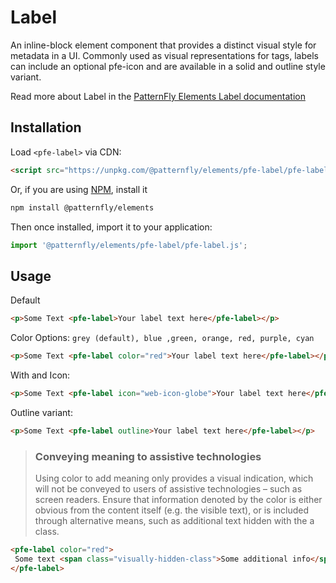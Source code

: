 # Label
An inline-block element component that provides a distinct visual style for metadata in a UI.  Commonly used as visual representations for tags, labels can include an optional pfe-icon and are available in a solid and outline style variant. 

Read more about Label in the [PatternFly Elements Label documentation](https://patternflyelements.org/components/label)

##  Installation

Load `<pfe-label>` via CDN:

```html
<script src="https://unpkg.com/@patternfly/elements/pfe-label/pfe-label.js?module"></script>
```

Or, if you are using [NPM](https://npm.im), install it

```bash
npm install @patternfly/elements
```

Then once installed, import it to your application:

```js
import '@patternfly/elements/pfe-label/pfe-label.js';
```

## Usage

Default
```html
<p>Some Text <pfe-label>Your label text here</pfe-label></p>
```

Color Options: `grey (default), blue ,green, orange, red, purple, cyan`
```html
<p>Some Text <pfe-label color="red">Your label text here</pfe-label></p>
```

With and Icon:
```html
<p>Some Text <pfe-label icon="web-icon-globe">Your label text here</pfe-label></p>
```

Outline variant:
```html
<p>Some Text <pfe-label outline>Your label text here</pfe-label></p>
```

> ### Conveying meaning to assistive technologies
> Using color to add meaning only provides a visual indication, which will not be conveyed to users of assistive technologies – such as screen readers. Ensure that
> information denoted by the color is either obvious from the content itself (e.g. the visible text), or is included through alternative means, such as additional text 
> hidden with the a class.


```html
<pfe-label color="red">
 Some text <span class="visually-hidden-class">Some additional info</span>
</pfe-label>
```
